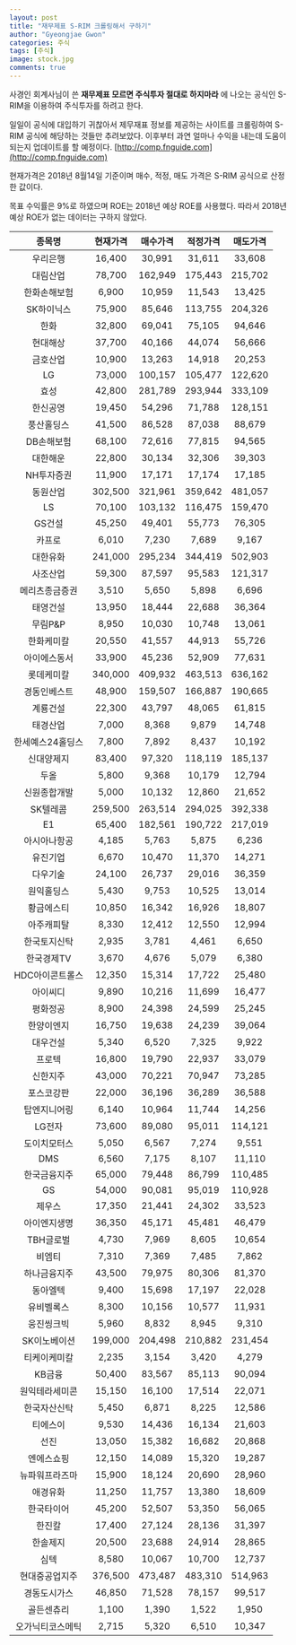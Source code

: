 ```yaml
---
layout: post
title: "재무제표 S-RIM 크롤링해서 구하기"
author: "Gyeongjae Gwon"
categories: 주식
tags: [주식]
image: stock.jpg
comments: true
---
```


사경인 회계사님이 쓴 **재무제표 모르면 주식투자 절대로 하지마라** 에 나오는 공식인 S-RIM을 이용하여 주식투자를 하려고 한다.

일일이 공식에 대입하기 귀찮아서 제무재표 정보를 제공하는 사이트를 크롤링하여 S-RIM 공식에 해당하는 것들만 추려보았다.
이후부터 과연 얼마나 수익을 내는데 도움이 되는지 업데이트를 할 예정이다.
[http://comp.fnguide.com](http://comp.fnguide.com)

현재가격은 2018년 8월14일 기준이며 매수, 적정, 매도 가격은 S-RIM 공식으로 산정한 값이다.

목표 수익률은 9%로 하였으며 ROE는 2018년 예상 ROE를 사용했다.
따라서 2018년 예상 ROE가 없는 데이터는 구하지 않았다. 

종목명             | 현재가격               | 매수가격               | 적정가격 | 매도가격 |
:-------:|:---------: | :-------:|:---------:|:---------:
우리은행|16,400 |30,991 |31,611 |33,608 
대림산업|78,700 |162,949 |175,443 |215,702 
한화손해보험|6,900 |10,959 |11,543 |13,425 
SK하이닉스|75,900 |85,646 |113,755 |204,326 
한화|32,800 |69,041 |75,105 |94,646 
현대해상|37,700 |40,166 |44,074 |56,666 
금호산업|10,900 |13,263 |14,918 |20,253 
LG|73,000 |100,157 |105,477 |122,620 
효성|42,800 |281,789 |293,944 |333,109 
한신공영|19,450 |54,296 |71,788 |128,151 
풍산홀딩스|41,500 |86,528 |87,038 |88,679 
DB손해보험|68,100 |72,616 |77,815 |94,565 
대한해운|22,800 |30,134 |32,306 |39,303 
NH투자증권|11,900 |17,171 |17,174 |17,185 
동원산업|302,500 |321,961 |359,642 |481,057 
LS|70,100 |103,132 |116,475 |159,470 
GS건설|45,250 |49,401 |55,773 |76,305 
카프로|6,010 |7,230 |7,689 |9,167 
대한유화|241,000 |295,234 |344,419 |502,903 
사조산업|59,300 |87,597 |95,583 |121,317 
메리츠종금증권|3,510 |5,650 |5,898 |6,696 
태영건설|13,950 |18,444 |22,688 |36,364 
무림P&P|8,950 |10,030 |10,748 |13,061 
한화케미칼|20,550 |41,557 |44,913 |55,726 
아이에스동서|33,900 |45,236 |52,909 |77,631 
롯데케미칼|340,000 |409,932 |463,513 |636,162 
경동인베스트|48,900 |159,507 |166,887 |190,665 
계룡건설|22,300 |43,797 |48,065 |61,815 
태경산업|7,000 |8,368 |9,879 |14,748 
한세예스24홀딩스|7,800 |7,892 |8,437 |10,192 
신대양제지|83,400 |97,320 |118,119 |185,137 
두올|5,800 |9,368 |10,179 |12,794 
신원종합개발|5,000 |10,132 |12,860 |21,652 
SK텔레콤|259,500 |263,514 |294,025 |392,338 
E1|65,400 |182,561 |190,722 |217,019 
아시아나항공|4,185 |5,763 |5,875 |6,236 
유진기업|6,670 |10,470 |11,370 |14,271 
다우기술|24,100 |26,737 |29,016 |36,359 
원익홀딩스|5,430 |9,753 |10,525 |13,014 
황금에스티|10,850 |16,342 |16,926 |18,807 
아주캐피탈|8,330 |12,412 |12,550 |12,994 
한국토지신탁|2,935 |3,781 |4,461 |6,650 
한국경제TV|3,670 |4,676 |5,079 |6,380 
HDC아이콘트롤스|12,350 |15,314 |17,722 |25,480 
아이씨디|9,890 |10,216 |11,699 |16,477 
평화정공|8,900 |24,398 |24,599 |25,245 
한양이엔지|16,750 |19,638 |24,239 |39,064 
대우건설|5,340 |6,520 |7,325 |9,922 
프로텍|16,800 |19,790 |22,937 |33,079 
신한지주|43,000 |70,221 |70,947 |73,285 
포스코강판|22,000 |36,196 |36,289 |36,588 
탑엔지니어링|6,140 |10,964 |11,744 |14,256 
LG전자|73,600 |89,080 |95,011 |114,121 
도이치모터스|5,050 |6,567 |7,274 |9,551 
DMS|6,560 |7,175 |8,107 |11,110 
한국금융지주|65,000 |79,448 |86,799 |110,485 
GS|54,000 |90,081 |95,019 |110,928 
제우스|17,350 |21,441 |24,302 |33,523 
아이엔지생명|36,350 |45,171 |45,481 |46,479 
TBH글로벌|4,730 |7,969 |8,605 |10,654 
비엠티|7,310 |7,369 |7,485 |7,862 
하나금융지주|43,500 |79,975 |80,306 |81,370 
동아엘텍|9,400 |15,698 |17,197 |22,028 
유비벨록스|8,300 |10,156 |10,577 |11,931 
웅진씽크빅|5,960 |8,832 |8,945 |9,310 
SK이노베이션|199,000 |204,498 |210,882 |231,454 
티케이케미칼|2,235 |3,154 |3,420 |4,279 
KB금융|50,400 |83,567 |85,113 |90,094 
원익테라세미콘|15,150 |16,100 |17,514 |22,071 
한국자산신탁|5,450 |6,871 |8,225 |12,586 
티에스이|9,530 |14,436 |16,134 |21,603 
선진|13,050 |15,382 |16,682 |20,868 
엔에스쇼핑|12,150 |14,089 |15,320 |19,287 
뉴파워프라즈마|15,900 |18,124 |20,690 |28,960 
애경유화|11,250 |11,757 |13,380 |18,609 
한국타이어|45,200 |52,507 |53,350 |56,065 
한진칼|17,400 |27,124 |28,136 |31,397 
한솔제지|20,500 |23,688 |24,914 |28,865 
심텍|8,580 |10,067 |10,700 |12,737 
현대중공업지주|376,500 |473,487 |483,310 |514,963 
경동도시가스|46,850 |71,528 |78,157 |99,517 
골든센츄리|1,100 |1,390 |1,522 |1,950 
오가닉티코스메틱|2,715 |5,320 |6,510 |10,347 

